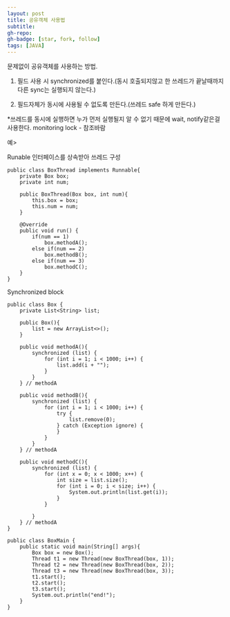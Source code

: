 ```yaml
---
layout: post
title: 공유객체 사용법 
subtitle: 
gh-repo: 
gh-badge: [star, fork, follow]
tags: [JAVA]
---
```


문제없이 공유객체를 사용하는 방법.

1. 필드 사용 시 synchronized를 붙인다.(동시 호출되지않고 한 쓰레드가 끝날때까지 다른 sync는 실행되지 않는다.)

2. 필드자체가 동시에 사용될 수 없도록 만든다.(쓰레드 safe 하게 만든다.)

*쓰레드를 동시에 실행하면 누가 먼저 실행될지 알 수 없기 때문에 wait, notify같은걸 사용한다.
 monitoring lock - 참조바람



예>

Runable 인터페이스를 상속받아 쓰레드 구성 
~~~
public class BoxThread implements Runnable{
    private Box box;
    private int num;

    public BoxThread(Box box, int num){
        this.box = box;
        this.num = num;
    }

    @Override
    public void run() {
        if(num == 1)
            box.methodA();
        else if(num == 2)
            box.methodB();
        else if(num == 3)
            box.methodC();
    }
}
~~~

Synchronized block

~~~
public class Box {
    private List<String> list;

    public Box(){
        list = new ArrayList<>();
    }

    public void methodA(){
        synchronized (list) {
            for (int i = 1; i < 1000; i++) {
                list.add(i + "");
            }
        }
    } // methodA

    public void methodB(){
        synchronized (list) {
            for (int i = 1; i < 1000; i++) {
                try {
                    list.remove(0);
                } catch (Exception ignore) {
                }
            }
        }
    } // methodA

    public void methodC(){
        synchronized (list) {
            for (int x = 0; x < 1000; x++) {
                int size = list.size();
                for (int i = 0; i < size; i++) {
                    System.out.println(list.get(i));
                }
            }

        }
    } // methodA
}
~~~
~~~
public class BoxMain {
    public static void main(String[] args){
        Box box = new Box();
        Thread t1 = new Thread(new BoxThread(box, 1));
        Thread t2 = new Thread(new BoxThread(box, 2));
        Thread t3 = new Thread(new BoxThread(box, 3));
        t1.start();
        t2.start();
        t3.start();
        System.out.println("end!");
    }
}
~~~
~~~